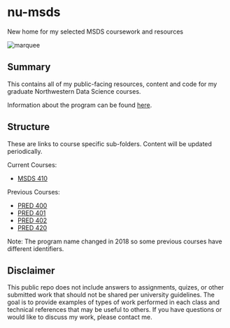 # nu-msds

New home for my selected MSDS coursework and resources

![marquee](https://s3-us-west-2.amazonaws.com/andrewdavidknight.com/images/NU_DataScience_marquee.PNG)

## Summary

This contains all of my public-facing resources, content and code for my graduate Northwestern Data Science courses.

Information about the program can be found [here](https://sps.northwestern.edu/masters/data-science/).

## Structure

These are links to course specific sub-folders. Content will be updated periodically.

Current Courses:

* [MSDS 410](https://github.com/knightman/nu-msds/tree/master/410)

Previous Courses:

* [PRED 400](https://github.com/knightman/predict-400)
* [PRED 401](https://github.com/knightman/nu-msds/tree/master/401)
* [PRED 402](https://github.com/knightman/nu-msds/tree/master/402)
* [PRED 420](https://github.com/knightman/nu-msds/tree/master/420)

Note: The program name changed in 2018 so some previous courses have different identifiers.

## Disclaimer

This public repo does not include answers to assignments, quizes, or other submitted work that should not be shared per university guidelines. The goal is to provide examples of types of work performed in each class and technical references that may be useful to others. If you have questions or would like to discuss my work, please contact me.
